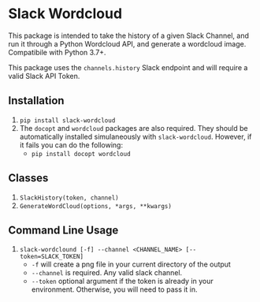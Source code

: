 # Slack Wordcloud
This package is intended to take the history of a given Slack Channel, and run it through a Python Wordcloud API, and generate a wordcloud image. Compatibile with Python 3.7+.

This package uses the `channels.history` Slack endpoint and will require a valid Slack API Token.

## Installation
1. `pip install slack-wordcloud`
2. The `docopt` and `wordcloud` packages are also required. They should be automatically installed simulaneously with `slack-wordcloud`. However, if it fails you can do the following:
	* `pip install docopt wordcloud`

## Classes
1. `SlackHistory(token, channel)`
2. `GenerateWordCloud(options, *args, **kwargs)`

## Command Line Usage
1. `slack-wordclound [-f] --channel <CHANNEL_NAME> [--token=SLACK_TOKEN]`
	* `-f` will create a png file in your current directory of the output
	* `--channel` is required. Any valid slack channel.
	* `--token` optional argument if the token is already in your environment. Otherwise, you will need to pass it in.
